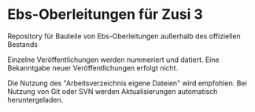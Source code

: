 # Ebs-Oberleitungen für Zusi 3
Repository für Bauteile von Ebs-Oberleitungen außerhalb des offiziellen Bestands

Einzelne Veröffentlichungen werden nummeriert und datiert. Eine Bekanntgabe neuer Veröffentlichungen erfolgt nicht.

Die Nutzung des "Arbeitsverzeichnis eigene Dateien" wird empfohlen. Bei Nutzung von Git oder SVN werden Aktualisierungen automatisch heruntergeladen.
